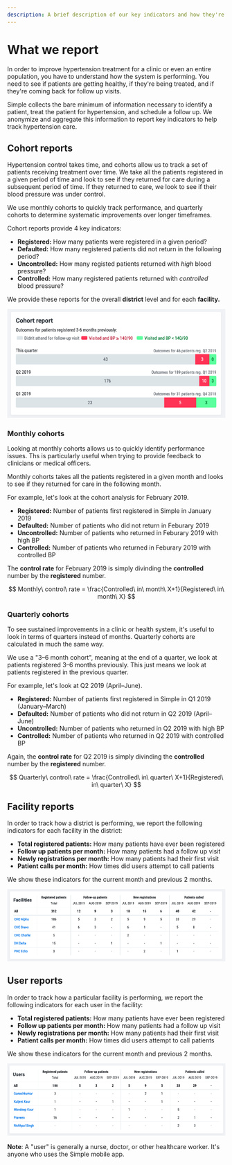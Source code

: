 ```yaml
---
description: A brief description of our key indicators and how they're calculated
---
```


# What we report

In order to improve hypertension treatment for a clinic or even an entire population, you have to understand how the system is performing. You need to see if patients are getting healthy, if they're being treated, and if they're coming back for follow up visits.

Simple collects the bare minimum of information necessary to identify a patient, treat the patient for hypertension, and schedule a follow up. We anonymize and aggregate this information to report key indicators to help track hypertension care.

## Cohort reports

Hypertension control takes time, and cohorts allow us to track a set of patients receiving treatment over time. We take all the patients registered in a given period of time and look to see if they returned for care during a subsequent period of time. If they returned to care, we look to see if their blood pressure was under control.

We use monthly cohorts to quickly track performance, and quarterly cohorts to determine systematic improvements over longer timeframes.

Cohort reports provide 4 key indicators:

* **Registered:** How many patients were registered in a given period?
* **Defaulted:** How many registered patients did not return in the following period?
* **Uncontrolled:** How many registed patients returned with _high_ blood pressure?
* **Controlled:** How many registered patients returned with _controlled_ blood pressure?

We provide these reports for the overall **district** level and for each **facility.**

![Example quarterly cohort report generated for Q3 2019](.gitbook/assets/image%20%287%29.png)

### Monthly cohorts

Looking at monthly cohorts allows us to quickly identify performance issues. Ths is particularly useful when trying to provide feedback to clinicians or medical officers.

Monthly cohorts takes all the patients registered in a given month and looks to see if they returned for care in the following month.

For example, let's look at the cohort analysis for February 2019.

* **Registered:** Number of patients first registered in Simple in January 2019
* **Defaulted:** Number of patients who did not return in Feburary 2019
* **Uncontrolled:** Number of patients who returned in Feburary 2019 with high BP
* **Controlled:** Number of patients who returned in Feburary 2019 with controlled BP

The **control rate** for February 2019 is simply divinding the **controlled** number by the **registered** number.

$$
Monthly\ control\ rate = \frac{Controlled\ in\ month\ X+1}{Registered\ in\ month\ X}
$$

### Quarterly cohorts

To see sustained improvements in a clinic or health system, it's useful to look in terms of quarters instead of months. Quarterly cohorts are calculated in much the same way.

We use a "3–6 month cohort", meaning at the end of a quarter, we look at patients registered 3–6 months previously. This just means we look at patients registered in the previous quarter.

For example, let's look at Q2 2019 \(April–June\).

* **Registered:** Number of patients first registered in Simple in Q1 2019 \(January–March\)
* **Defaulted:** Number of patients who did not return in Q2 2019 \(April–June\)
* **Uncontrolled:** Number of patients who returned in Q2 2019 with high BP
* **Controlled:** Number of patients who returned in Q2 2019 with controlled BP

Again, the **control rate** for Q2 2019 is simply divinding the **controlled** number by the **registered** number.

$$
Quarterly\ control\ rate = \frac{Controlled\ in\ quarter\ X+1}{Registered\ in\ quarter\ X}
$$

## Facility reports

In order to track how a district is performing, we report the following indicators for each facility in the district:

* **Total registered patients:** How many patients have ever been registered
* **Follow up patients per month:** How many patients had a follow up visit
* **Newly registrations per month:** How many patients had their first visit
* **Patient calls per month:** How times did users attempt to call patients

We show these indicators for the current month and previous 2 months.

![Example of facility-level indicators](.gitbook/assets/image%20%286%29.png)

## User reports

In order to track how a particular facility is performing, we report the following indicators for each user in the facility:

* **Total registered patients:** How many patients have ever been registered
* **Follow up patients per month:** How many patients had a follow up visit
* **Newly registrations per month:** How many patients had their first visit
* **Patient calls per month:** How times did users attempt to call patients

We show these indicators for the current month and previous 2 months.

![Example for user-level indicators](.gitbook/assets/image%20%281%29.png)

**Note**: A "user" is generally a nurse, doctor, or other healthcare worker. It's anyone who uses the Simple mobile app.

